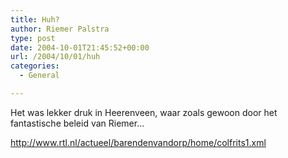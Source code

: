 ```yaml
---
title: Huh?
author: Riemer Palstra
type: post
date: 2004-10-01T21:45:52+00:00
url: /2004/10/01/huh
categories:
  - General

---
```

Het was lekker druk in Heerenveen, waar zoals gewoon door het fantastische beleid van Riemer&#8230;

<http://www.rtl.nl/actueel/barendenvandorp/home/colfrits1.xml>